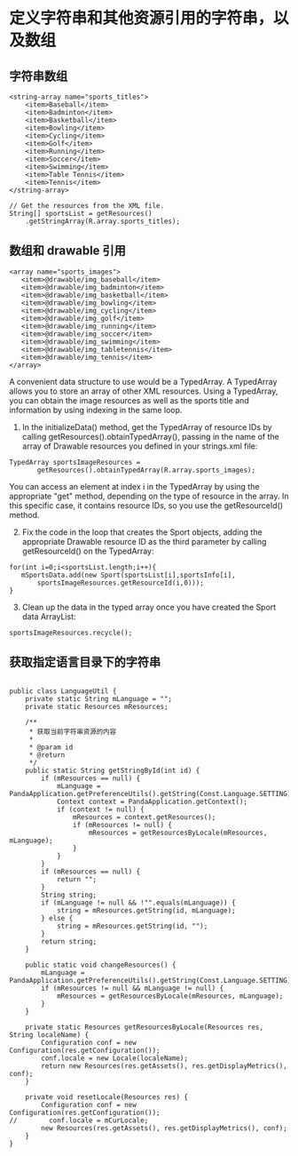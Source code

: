 # 定义字符串和其他资源引用的字符串，以及数组

## 字符串数组

```
<string-array name="sports_titles">
    <item>Baseball</item>
    <item>Badminton</item>
    <item>Basketball</item>
    <item>Bowling</item>
    <item>Cycling</item>
    <item>Golf</item>
    <item>Running</item>
    <item>Soccer</item>
    <item>Swimming</item>
    <item>Table Tennis</item>
    <item>Tennis</item>
</string-array>

// Get the resources from the XML file.
String[] sportsList = getResources()
    .getStringArray(R.array.sports_titles);
```

## 数组和 drawable 引用

```
<array name="sports_images">
   <item>@drawable/img_baseball</item>
   <item>@drawable/img_badminton</item>
   <item>@drawable/img_basketball</item>
   <item>@drawable/img_bowling</item>
   <item>@drawable/img_cycling</item>
   <item>@drawable/img_golf</item>
   <item>@drawable/img_running</item>
   <item>@drawable/img_soccer</item>
   <item>@drawable/img_swimming</item>
   <item>@drawable/img_tabletennis</item>
   <item>@drawable/img_tennis</item>
</array>
```

A convenient data structure to use would be a TypedArray. A TypedArray allows you to store an array of other XML resources. Using a TypedArray, you can obtain the image resources as well as the sports title and information by using indexing in the same loop.

1. In the initializeData() method, get the TypedArray of resource IDs by calling getResources().obtainTypedArray(), passing in the name of the array of Drawable resources you defined in your strings.xml file:
```
TypedArray sportsImageResources =
       getResources().obtainTypedArray(R.array.sports_images);
```

You can access an element at index i in the TypedArray by using the appropriate "get" method, depending on the type of resource in the array. In this specific case, it contains resource IDs, so you use the getResourceId() method.

2. Fix the code in the loop that creates the Sport objects, adding the appropriate Drawable resource ID as the third parameter by calling getResourceId() on the TypedArray:
```
for(int i=0;i<sportsList.length;i++){
   mSportsData.add(new Sport(sportsList[i],sportsInfo[i],
       sportsImageResources.getResourceId(i,0)));
}
```
3. Clean up the data in the typed array once you have created the Sport data ArrayList:
```
sportsImageResources.recycle();
```


## 获取指定语言目录下的字符串

```

public class LanguageUtil {
    private static String mLanguage = "";
    private static Resources mResources;

    /**
     * 获取当前字符串资源的内容
     *
     * @param id
     * @return
     */
    public static String getStringById(int id) {
        if (mResources == null) {
            mLanguage = PandaApplication.getPreferenceUtils().getString(Const.Language.SETTING);
            Context context = PandaApplication.getContext();
            if (context != null) {
                mResources = context.getResources();
                if (mResources != null) {
                    mResources = getResourcesByLocale(mResources, mLanguage);
                }
            }
        }
        if (mResources == null) {
            return "";
        }
        String string;
        if (mLanguage != null && !"".equals(mLanguage)) {
            string = mResources.getString(id, mLanguage);
        } else {
            string = mResources.getString(id, "");
        }
        return string;
    }

    public static void changeResources() {
        mLanguage = PandaApplication.getPreferenceUtils().getString(Const.Language.SETTING);
        if (mResources != null && mLanguage != null) {
            mResources = getResourcesByLocale(mResources, mLanguage);
        }
    }

    private static Resources getResourcesByLocale(Resources res, String localeName) {
        Configuration conf = new Configuration(res.getConfiguration());
        conf.locale = new Locale(localeName);
        return new Resources(res.getAssets(), res.getDisplayMetrics(), conf);
    }

    private void resetLocale(Resources res) {
        Configuration conf = new Configuration(res.getConfiguration());
//        conf.locale = mCurLocale;
        new Resources(res.getAssets(), res.getDisplayMetrics(), conf);
    }
}
```
